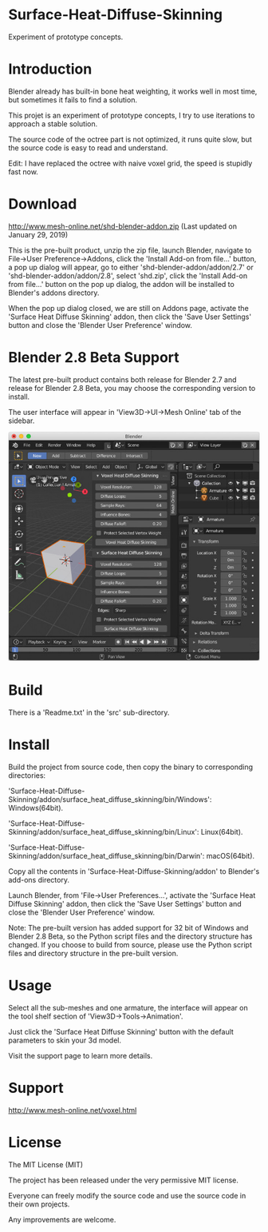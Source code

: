 # Surface-Heat-Diffuse-Skinning
Experiment of prototype concepts.
# Introduction
Blender already has built-in bone heat weighting, it works well in most time, but sometimes it fails to find a solution.

This projet is an experiment of prototype concepts, I try to use iterations to approach a stable solution.

The source code of the octree part is not optimized, it runs quite slow, but the source code is easy to read and understand.

Edit: I have replaced the octree with naive voxel grid, the speed is stupidly fast now.

# Download
http://www.mesh-online.net/shd-blender-addon.zip (Last updated on January 29, 2019)

This is the pre-built product, unzip the zip file, launch Blender, navigate to File->User Preference->Addons, click the 'Install Add-on from file...' button, a pop up dialog will appear, go to either 'shd-blender-addon/addon/2.7' or 'shd-blender-addon/addon/2.8', select 'shd.zip', click the 'Install Add-on from file...' button on the pop up dialog, the addon will be installed to Blender's addons directory.

When the pop up dialog closed, we are still on Addons page, activate the 'Surface Heat Diffuse Skinning' addon, then click the 'Save User Settings' button and close the 'Blender User Preference' window.

# Blender 2.8 Beta Support
The latest pre-built product contains both release for Blender 2.7 and release for Blender 2.8 Beta, you may choose the corresponding version to install.

The user interface will appear in 'View3D->UI->Mesh Online' tab of the sidebar.

![](blender-280-sidebar.jpg)

# Build
There is a 'Readme.txt' in the 'src' sub-directory.

# Install
Build the project from source code, then copy the binary to corresponding directories:

'Surface-Heat-Diffuse-Skinning/addon/surface_heat_diffuse_skinning/bin/Windows': Windows(64bit).

'Surface-Heat-Diffuse-Skinning/addon/surface_heat_diffuse_skinning/bin/Linux': Linux(64bit).

'Surface-Heat-Diffuse-Skinning/addon/surface_heat_diffuse_skinning/bin/Darwin': macOS(64bit).

Copy all the contents in 'Surface-Heat-Diffuse-Skinning/addon' to Blender's add-ons directory.

Launch Blender, from 'File->User Preferences...', activate the 'Surface Heat Diffuse Skinning' addon, then click the 'Save User Settings' button and close the 'Blender User Preference' window.

Note: The pre-built version has added support for 32 bit of Windows and Blender 2.8 Beta, so the Python script files and the directory structure has changed. If you choose to build from source, please use the Python script files and directory structure in the pre-built version.

# Usage
Select all the sub-meshes and one armature, the interface will appear on the tool shelf section of 'View3D->Tools->Animation'.

Just click the 'Surface Heat Diffuse Skinning' button with the default parameters to skin your 3d model.

Visit the support page to learn more details.

# Support
http://www.mesh-online.net/voxel.html

# License

The MIT License (MIT)

The project has been released under the very permissive MIT license.

Everyone can freely modify the source code and use the source code in their own projects.

Any improvements are welcome.
